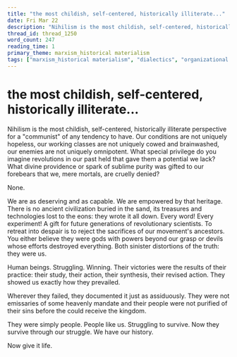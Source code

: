 ```yaml
---
title: "the most childish, self-centered, historically illiterate..."
date: Fri Mar 22
description: "Nihilism is the most childish, self-centered, historically illiterate perspective for a 'communist' of any tendency to have."
thread_id: thread_1250
word_count: 247
reading_time: 1
primary_theme: marxism_historical materialism
tags: ["marxism_historical materialism", "dialectics", "organizational theory"]
---
```


# the most childish, self-centered, historically illiterate...

Nihilism is the most childish, self-centered, historically illiterate perspective for a "communist" of any tendency to have. Our conditions are not uniquely hopeless, our working classes are not uniquely cowed and brainwashed, our enemies are not uniquely omnipotent. What special privilege do you imagine revolutions in our past held that gave them a potential we lack? What divine providence or spark of sublime purity was gifted to our forebears that we, mere mortals, are cruelly denied?

None.

We are as deserving and as capable. We are empowered by that heritage. There is no ancient civilization buried in the sand, its treasures and technologies lost to the eons: they wrote it all down. Every word! Every experiment! A gift for future generations of revolutionary scientists. To retreat into despair is to reject the sacrifices of our movement's ancestors. You either believe they were gods with powers beyond our grasp or devils whose efforts destroyed everything. Both sinister distortions of the truth: they were us.

Human beings. Struggling. Winning. Their victories were the results of their practice: their study, their action, their synthesis, their revised action. They showed us exactly how they prevailed.

Wherever they failed, they documented it just as assiduously. They were not emissaries of some heavenly mandate and their people were not purified of their sins before the could receive the kingdom.

They were simply people. People like us. Struggling to survive. Now they survive through our struggle. We have our history.

Now give it life.